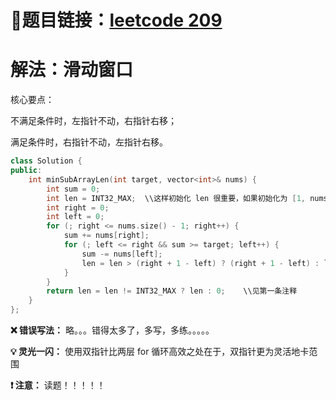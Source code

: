 # 🔗题目链接：[leetcode 209](https://leetcode.cn/problems/minimum-size-subarray-sum/)

# 解法：滑动窗口

核心要点：

不满足条件时，左指针不动，右指针右移；

满足条件时，右指针不动，左指针右移。

```C++
class Solution {
public:
    int minSubArrayLen(int target, vector<int>& nums) {
        int sum = 0;
        int len = INT32_MAX;  \\这样初始化 len 很重要，如果初始化为 [1, nums.size()] 中的任何一个数都会报错
        int right = 0;
        int left = 0;
        for (; right <= nums.size() - 1; right++) {
            sum += nums[right];
            for (; left <= right && sum >= target; left++) {
                sum -= nums[left];
                len = len > (right + 1 - left) ? (right + 1 - left) : len;  \\别忘了赋值！！
            }
        }
        return len = len != INT32_MAX ? len : 0;    \\见第一条注释
    }
};

```

**❌ 错误写法：** 略。。。错得太多了，多写，多练。。。。。

**💡 灵光一闪：** 使用双指针比两层 for 循环高效之处在于，双指针更为灵活地卡范围

**❗ 注意：** 读题！！！！！
